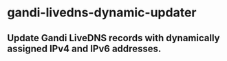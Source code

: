 # gandi-livedns-dynamic-updater
## Update Gandi LiveDNS records with dynamically assigned IPv4 and IPv6 addresses.
